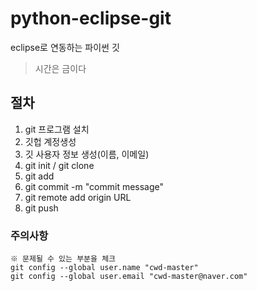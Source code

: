 # python-eclipse-git
eclipse로 연동하는 파이썬 깃
> 시간은 금이다
## 절차
1. git 프로그램 설치
2. 깃헙 계정생성
3. 깃 사용자 정보 생성(이름, 이메일)
4. git init / git clone
5. git add
6. git commit -m "commit message"
7. git remote add origin URL
8. git push 

### 주의사항
    ※ 문제될 수 있는 부분을 체크
    git config --global user.name "cwd-master"
    git config --global user.email "cwd-master@naver.com"
